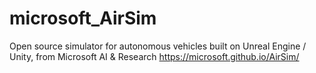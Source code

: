 # microsoft_AirSim
Open source simulator for autonomous vehicles built on Unreal Engine / Unity, from Microsoft AI &amp; Research https://microsoft.github.io/AirSim/
